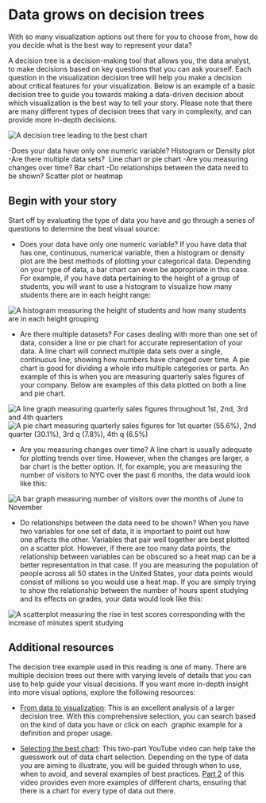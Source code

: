 Data grows on decision trees
============================

With so many visualization options out there for you to choose from, how do you decide what is the best way to represent your data? 

A decision tree is a decision-making tool that allows you, the data analyst, to make decisions based on key questions that you can ask yourself. Each question in the visualization decision tree will help you make a decision about critical features for your visualization. Below is an example of a basic decision tree to guide you towards making a data-driven decision about which visualization is the best way to tell your story. Please note that there are many different types of decision trees that vary in complexity, and can provide more in-depth decisions. 

![A decision tree leading to the best chart](https://d3c33hcgiwev3.cloudfront.net/imageAssetProxy.v1/iV-otJ4pQCafqLSeKZAmjg_9519536f4aa94268af3600263793b237_Screen-Shot-2021-02-23-at-4.21.13-PM.png?expiry=1645056000000&hmac=3pxlWo1XxmlUKNuldDRgKP_U5MJmPZsUpdzXLxjxTvM)

-Does your data have only one numeric variable? Histogram or Density plot -Are there multiple data sets?  Line chart or pie chart -Are you measuring changes over time? Bar chart -Do relationships between the data need to be shown? Scatter plot or heatmap

Begin with your story
---------------------

Start off by evaluating the type of data you have and go through a series of questions to determine the best visual source:

-   Does your data have only one numeric variable? If you have data that has one, continuous, numerical variable, then a histogram or density plot are the best methods of plotting your categorical data. Depending on your type of data, a bar chart can even be appropriate in this case. For example, if you have data pertaining to the height of a group of students, you will want to use a histogram to visualize how many students there are in each height range:

![A histogram measuring the height of students and how many students are in each height grouping](https://d3c33hcgiwev3.cloudfront.net/imageAssetProxy.v1/rVQyQMBvRoKUMkDAbwaCWg_aaa67e65c6254e76998babe14f84b525_Screen-Shot-2021-03-02-at-10.48.02-AM.png?expiry=1645056000000&hmac=MT5eZvYsQyPSnkStjalVfP2ATqsegJnNe36ofsSxq2k)

-   Are there multiple datasets? For cases dealing with more than one set of data, consider a line or pie chart for accurate representation of your data. A line chart will connect multiple data sets over a single, continuous line, showing how numbers have changed over time. A pie chart is good for dividing a whole into multiple categories or parts. An example of this is when you are measuring quarterly sales figures of your company. Below are examples of this data plotted on both a line and pie chart.

![A line graph measuring quarterly sales figures throughout 1st, 2nd, 3rd and 4th quarters](https://d3c33hcgiwev3.cloudfront.net/imageAssetProxy.v1/3MRAH5jdRuaEQB-Y3Sbm7A_67d5ecf363804b8d8f285bfc648b3639_Screen-Shot-2021-03-02-at-10.48.34-AM.png?expiry=1645056000000&hmac=KKqN1w3FOoTmgBuR-74NzDSWjFfdqwoHELj03xQZBec)![A pie chart measuring quarterly sales figures for 1st quarter (55.6%), 2nd quarter (30.1%), 3rd q (7.8%), 4th q (6.5%)](https://d3c33hcgiwev3.cloudfront.net/imageAssetProxy.v1/y7sQLyDRQpG7EC8g0cKRAA_e678b13ea07e4d15ad451695bf469514_Screen-Shot-2021-03-02-at-10.48.39-AM.png?expiry=1645056000000&hmac=Go6tuJ9zaMNFltXAGIUdMOOOCGrdmJ5dRm8lrUQAj-M)

-   Are you measuring changes over time? A line chart is usually adequate for plotting trends over time. However, when the changes are larger, a bar chart is the better option. If, for example, you are measuring the number of visitors to NYC over the past 6 months, the data would look like this:

![A bar graph measuring number of visitors over the months of June to November](https://d3c33hcgiwev3.cloudfront.net/imageAssetProxy.v1/Qb5mXHLIQuu-ZlxyyNLrbg_db202cb2d1c4496b8953ed5212b0b465_Screen-Shot-2021-03-02-at-10.50.00-AM.png?expiry=1645056000000&hmac=rm0_ZQs5VldqDYxyQUwOZb3SBYM2GehGrvrN__rFEG8)

-   Do relationships between the data need to be shown? When you have two variables for one set of data, it is important to point out how one affects the other. Variables that pair well together are best plotted on a scatter plot. However, if there are too many data points, the relationship between variables can be obscured so a heat map can be a better representation in that case. If you are measuring the population of people across all 50 states in the United States, your data points would consist of millions so you would use a heat map. If you are simply trying to show the relationship between the number of hours spent studying and its effects on grades, your data would look like this:

![A scatterplot measuring the rise in test scores corresponding with the increase of minutes spent studying](https://d3c33hcgiwev3.cloudfront.net/imageAssetProxy.v1/s3R2A0spTg-0dgNLKe4Paw_b5332baafd9346bb8d1311bbda388d5d_Screen-Shot-2021-03-02-at-10.50.39-AM.png?expiry=1645056000000&hmac=PxHwGwfM5ktqkcdelyc5FG7TwqyHidzLwv5fnLXrHYQ)

A​dditional resources
---------------------

The decision tree example used in this reading is one of many. There are multiple decision trees out there with varying levels of details that you can use to help guide your visual decisions. If you want more in-depth insight into more visual options, explore the following resources:

-   [From data to visualization](https://www.data-to-viz.com/ "From Data to Visualization"): This is an excellent analysis of a larger decision tree. With this comprehensive selection, you can search based on the kind of data you have or click on each  graphic example for a definition and proper usage.

-   [Selecting the best chart](https://www.youtube.com/watch?v=C07k0euBpr8 "Selecting the best chart"): This two-part YouTube video can help take the guesswork out of data chart selection. Depending on the type of data you are aiming to illustrate, you will be guided through when to use, when to avoid, and several examples of best practices. [Part 2](https://www.youtube.com/watch?v=qGaIB-bRn-A "Part 2") of this video provides even more examples of different charts, ensuring that there is a chart for every type of data out there. 

